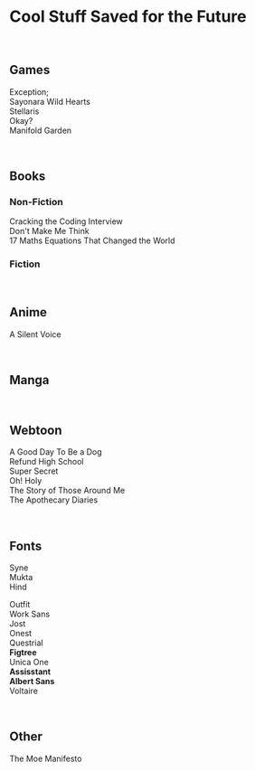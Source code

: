 # Cool Stuff Saved for the Future
<!-- #SQUARK dead! -->


<br>


## Games

Exception;  
Sayonara Wild Hearts  
Stellaris  
Okay?  
Manifold Garden  


<br>


## Books

### Non-Fiction
Cracking the Coding Interview  
Don't Make Me Think  
17 Maths Equations That Changed the World  

### Fiction


<br>


## Anime

A Silent Voice  


<br>


## Manga


<br>


## Webtoon

A Good Day To Be a Dog  
Refund High School  
Super Secret  
Oh! Holy  
The Story of Those Around Me  
The Apothecary Diaries  


<br>


## Fonts

Syne  
Mukta  
Hind  

Outfit  
Work Sans  
Jost  
Onest  
Questrial  
**Figtree**  
Unica One  
**Assisstant**  
**Albert Sans**  
Voltaire  


<br>


## Other

The Moe Manifesto  
